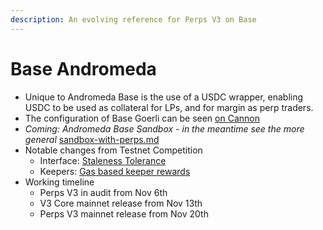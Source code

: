 ```yaml
---
description: An evolving reference for Perps V3 on Base
---
```


# Base Andromeda

* Unique to Andromeda Base is the use of a USDC wrapper, enabling USDC to be used as collateral for LPs, and for margin as perp traders.
* The configuration of Base Goerli can be seen [on Cannon](https://usecannon.com/packages/synthetix-omnibus/3.3.3-dev.e141cd8c/84531-andromeda)
* _Coming: Andromeda Base Sandbox - in the meantime see the more general_ [sandbox-with-perps.md](sandbox-with-perps.md "mention")
* Notable changes from Testnet Competition
  * Interface: [Staleness Tolerance](https://github.com/Synthetixio/synthetix-v3/pull/1860)
  * Keepers: [Gas based keeper rewards](https://github.com/Synthetixio/synthetix-v3/pull/1890)
* Working timeline
  * Perps V3 in audit from Nov 6th
  * V3 Core mainnet release from Nov 13th
  * Perps V3 mainnet release from Nov 20th

